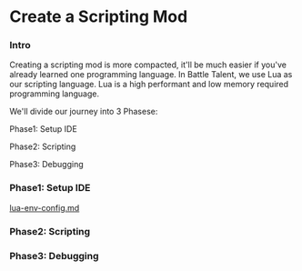 # Create a Scripting Mod





### Intro

Creating a scripting mod is more compacted, it'll be much easier if you've already learned one programming language. In Battle Talent, we use Lua as our scripting language. Lua is a high performant and low memory required programming language.



We'll divide our journey into 3 Phasese:

Phase1: Setup IDE

Phase2: Scripting

Phase3: Debugging





### Phase1: Setup IDE

[lua-env-config.md](../details/lua-env-config.md) 



### Phase2: Scripting

### Phase3: Debugging



